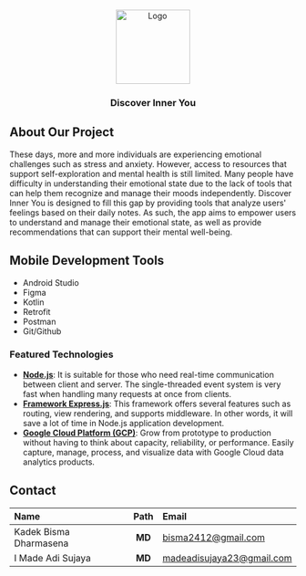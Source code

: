 <a id="readme-top"></a>

<!-- PROJECT LOGO -->
<br />
<div align="center">
  <a href="https://github.com/othneildrew/Best-README-Template">
    <img src="src/app/logo.png" alt="Logo" width="130" height="130">
  </a>

  <h3 align="center">Discover Inner You</h3>

  <p align="center">
  </p>
</div>

<!-- ABOUT THE PROJECT -->

## **About Our Project**

These days, more and more individuals are experiencing emotional challenges such as stress and anxiety. However, access to resources that support self-exploration and mental health is still limited. Many people have difficulty in understanding their emotional state due to the lack of tools that can help them recognize and manage their moods independently. Discover Inner You is designed to fill this gap by providing tools that analyze users' feelings based on their daily notes. As such, the app aims to empower users to understand and manage their emotional state, as well as provide recommendations that can support their mental well-being.

## **Mobile Development Tools**

- Android Studio
- Figma
- Kotlin
- Retrofit
- Postman
- Git/Github

### Featured Technologies

- **[Node.js](https://nodejs.org)**: It is suitable for those who need real-time communication between client and server. The single-threaded event system is very fast when handling many requests at once from clients.
- **[Framework Express.js](https://expressjs.com)**: This framework offers several features such as routing, view rendering, and supports middleware. In other words, it will save a lot of time in Node.js application development.
- **[Google Cloud Platform (GCP)](https://cloud.google.com/)**: Grow from prototype to production without having to think about capacity, reliability, or performance. Easily capture, manage, process, and visualize data with Google Cloud data analytics products.

## Contact

| Name                  |  Path  | Email                     |
| :------------------- | :----: | :------------------------ |
| Kadek Bisma Dharmasena	  | **MD** | bisma2412@gmail.com   |
| I Made Adi Sujaya	  | **MD** | madeadisujaya23@gmail.com      |
